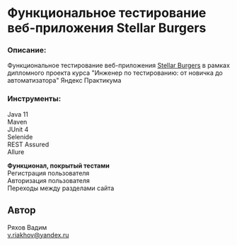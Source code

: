 # Функциональное тестирование веб-приложения Stellar Burgers
### Описание:  
Функциональное тестирование веб-приложения [Stellar Burgers](https://stellarburgers.nomoreparties.site) 
в рамках дипломного проекта курса "Инженер по тестированию: от новичка до автоматизатора" Яндекс Практикума

###  Инструменты:  
Java 11  
Maven  
JUnit 4  
Selenide  
REST Assured  
Allure

**Функционал, покрытый тестами**  
Регистрация пользователя  
Авторизация пользователя  
Переходы между разделами сайта

## Автор
Ряхов Вадим  
v.riakhov@yandex.ru


